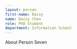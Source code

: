 ```yaml
---
layout: person
first-name: Daisy
name: Daisy Chen
role: PhD Student
department: Information School
---
```


About Person Seven